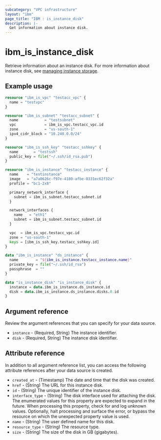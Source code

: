 ```yaml
---
subcategory: "VPC infrastructure"
layout: "ibm"
page_title: "IBM : is_instance_disk"
description: |-
  Get information about instance disk.
---
```


# ibm_is_instance_disk
Retrieve information about an instance disk. For more information about instance disk, see [managing instance storage](https://cloud.ibm.com/docs/vpc?topic=vpc-instance-storage-provisioning).

## Example usage

```terraform
resource "ibm_is_vpc" "testacc_vpc" {
  name = "testvpc"
}

resource "ibm_is_subnet" "testacc_subnet" {
  name            = "testsubnet"
  vpc             = ibm_is_vpc.testacc_vpc.id
  zone            = "us-south-1"
  ipv4_cidr_block = "10.240.0.0/24"
}

resource "ibm_is_ssh_key" "testacc_sshkey" {
  name       = "testssh"
  public_key = file("~/.ssh/id_rsa.pub")
}

resource "ibm_is_instance" "testacc_instance" {
  name    = "testinstance"
  image   = "a7a0626c-f97e-4180-afbe-0331ec62f32a"
  profile = "bc1-2x8"

  primary_network_interface {
    subnet = ibm_is_subnet.testacc_subnet.id
  }

  network_interfaces {
    name   = "eth1"
    subnet = ibm_is_subnet.testacc_subnet.id
  }

  vpc  = ibm_is_vpc.testacc_vpc.id
  zone = "us-south-1"
  keys = [ibm_is_ssh_key.testacc_sshkey.id]
}

data "ibm_is_instance" "ds_instance" {
  name        = "${ibm_is_instance.testacc_instance.name}"
  private_key = file("~/.ssh/id_rsa")
  passphrase  = ""
}

data "is_instance_disk" "is_instance_disk" {
  instance = data.ibm_is_instance.ds_instance.id
  disk = data.ibm_is_instance.ds_instance.disks.0.id
}
```

## Argument reference
Review the argument references that you can specify for your data source. 

- `instance` - (Required, String) The instance identifier.
- `disk` - (Required, String) The instance disk identifier.

## Attribute reference
In addition to all argument reference list, you can access the following attribute references after your data source is created. 

- `created_at` - (Timestamp) The date and time that the disk was created.
- `href` - (String) The URL for this instance disk.
- `id` - (String) The unique identifier of the instance disk.
- `interface_type` - (String) The disk interface used for attaching the disk. The enumerated values for this property are expected to expand in the future. When processing this property, check for and log unknown values. Optionally, halt processing and surface the error, or bypass the resource on which the unexpected property value is used.
- `name` - (String) The user defined name for this disk.
- `resource_type` - (String) The resource type.
- `size` - (String) The size of the disk in GB (gigabytes).
